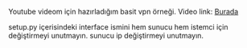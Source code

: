 Youtube videom için hazırladığım basit vpn örneği.
Video link: [Burada](https://www.youtube.com/watch?v=lMqIBessVJs)

setup.py içerisindeki interface ismini hem sunucu hem istemci için değiştirmeyi unutmayın.
sunucu ip değiştirmeyi unutmayın.

